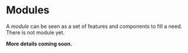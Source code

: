 # Modules

A _module_ can be seen as a set of features and components to fill a need.
There is not module yet.

**More details coming soon.**

